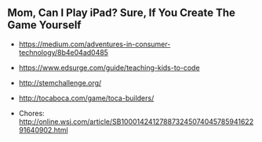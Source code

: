 
## Mom, Can I Play iPad? Sure, If You Create The Game Yourself

- https://medium.com/adventures-in-consumer-technology/8b4e04ad0485

- https://www.edsurge.com/guide/teaching-kids-to-code

- http://stemchallenge.org/

- http://tocaboca.com/game/toca-builders/

- Chores: http://online.wsj.com/article/SB10001424127887324507404578594162291640902.html